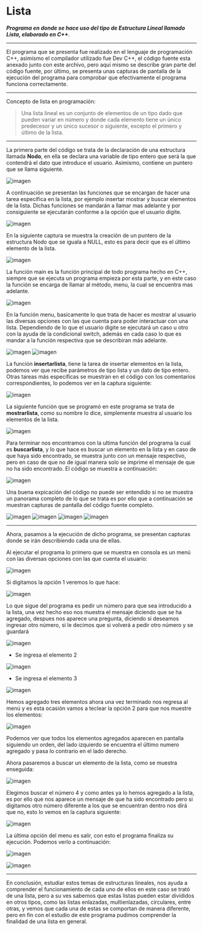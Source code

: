 # Lista
***Programa en donde se hace uso del tipo de Estructura Lineal llamado Lista, elaborado en C++***.

------------

El programa que se presenta fue realizado en el lenguaje de programación C++, asimismo el compilador utilizado fue Dev C++, el código fuente esta anexado junto con este archivo, pero aqui mismo se describe gran parte del código fuente, por último, se presenta unas capturas de pantalla de la ejecución del programa para comprobar que efectivamente el programa funciona correctamente.

------------

Concepto de lista en programación:

> Una lista lineal es un conjunto de elementos de un tipo dado que pueden variar en número y donde cada elemento tiene un único predecesor y un único sucesor o siguiente, excepto el primero y último de la lista.

------------
La primera parte del código se trata de la declaración de una estructura llamada **Nodo**, en ella se declara una variable de tipo entero que será la que contendrá el dato que introduce el usuario. Asimismo, contiene un puntero que se llama siguiente.

![imagen](https://user-images.githubusercontent.com/71055467/97524576-a5927a00-196a-11eb-93a6-36e89a679336.png)

A continuación se presentan las funciones que se encargan de hacer una tarea específica en la lista, por ejemplo insertar mostrar y buscar elementos de la lista. Dichas funciones se mandarán a llamar mas adelante y por consiguiente se ejecutarán conforme a la opción que el usuario digite.

![imagen](https://user-images.githubusercontent.com/71055467/97524851-2ea9b100-196b-11eb-84e0-f951e8512ed9.png)

En la siguiente captura se muestra la creación de un puntero de la estructura Nodo que se iguala a NULL, esto es para decir que es el último elemento de la lista.

![imagen](https://user-images.githubusercontent.com/71055467/97525149-cf986c00-196b-11eb-85b9-4ef6eec8b7e0.png)

La función main es la función principal de todo programa hecho en C++, siempre que se ejecuta un programa empieza por esta parte, y en este caso la función se encarga de llamar al método, menu, la cual se encuentra mas adelante.

![imagen](https://user-images.githubusercontent.com/71055467/97525666-f73c0400-196c-11eb-81af-40013ec8fb5a.png)

En la función menu, basicamente lo que trata de hacer es mostrar al usuario las diversas opciones con las que cuenta para poder interactuar con una lista. Dependiendo de lo que el usuario digite se ejecutará un caso u otro con la ayuda de la condicional switch, además en cada caso lo que es mandar a la función respectiva que se describiran más adelante.

![imagen](https://user-images.githubusercontent.com/71055467/97525943-ae387f80-196d-11eb-876c-b3f5a1fe7747.png)
![imagen](https://user-images.githubusercontent.com/71055467/97525980-c5776d00-196d-11eb-960b-03460eb14b0e.png)

La función **insertarlista**, tiene la tarea de insertar elementos en la lista, podemos ver que recibe parámetros de tipo lista y un dato de tipo entero. Otras tareas más específicas se muestran en el código con los comentarios correspondientes, lo podemos ver en la captura siguiente:

![imagen](https://user-images.githubusercontent.com/71055467/97526329-7f6ed900-196e-11eb-91bf-a49b8ddc3401.png)

La siguiente función que se programó en este programa se trata de **mostrarlista**, como su nombre lo dice, simplemente muestra al usuario los elementos de la lista.

![imagen](https://user-images.githubusercontent.com/71055467/97526459-c9f05580-196e-11eb-853e-06580f07a883.png)

Para terminar nos encontramos con la ultima función del programa la cual es **buscarlista**, y lo que hace es buscar un elemento en la lista y en caso de que haya sido encontrado, se muestra junto con un mensaje respectivo, pero en caso de que no de igual manera solo se imprime el mensaje de que no ha sido encontrado. El código se muestra a continuación:

![imagen](https://user-images.githubusercontent.com/71055467/97526680-43884380-196f-11eb-8b33-d4bc9019a8f6.png)

Una buena expicación del código no puede ser entendido si no se muestra un panorama completo de lo que se trata es por ello que a continuación se muestran capturas de pantalla del código fuente completo.

![imagen](https://user-images.githubusercontent.com/71055467/97526923-c5786c80-196f-11eb-9102-50ed3f276c04.png)
![imagen](https://user-images.githubusercontent.com/71055467/97526972-dc1ec380-196f-11eb-9482-437ce8690f65.png)
![imagen](https://user-images.githubusercontent.com/71055467/97527022-f8226500-196f-11eb-8481-69ce6105185f.png)
![imagen](https://user-images.githubusercontent.com/71055467/97527081-19835100-1970-11eb-99e5-cae6a57cc099.png)

------------


Ahora, pasamos a la ejecución de dicho programa, se presentan capturas donde se irán describiendo cada una de ellas.

Al ejecutar el programa lo primero que se muestra en consola es un menú con las diversas opciones con las que cuenta el usuario:

![imagen](https://user-images.githubusercontent.com/71055467/97527195-54858480-1970-11eb-9770-1ad6c9c56fd9.png)

Si digitamos la opción 1 veremos lo que hace:

![imagen](https://user-images.githubusercontent.com/71055467/97527253-7a128e00-1970-11eb-8fe8-af806e659466.png)

Lo que sigue del programa es pedir un número para que sea introducido a la lista, una vez hecho eso nos muestra el mensaje diciendo que se ha agregado, despues nos aparece una pregunta, diciendo si deseamos ingresar otro número, si le decimos que si  volverá a  pedir otro número y se guardará

![imagen](https://user-images.githubusercontent.com/71055467/97527422-e2fa0600-1970-11eb-8f8f-a56487dcdb74.png)

- Se ingresa el elemento 2

![imagen](https://user-images.githubusercontent.com/71055467/97527460-f86f3000-1970-11eb-9a1e-e82a48bf7352.png)

- Se ingresa el elemento 3

![imagen](https://user-images.githubusercontent.com/71055467/97527480-08870f80-1971-11eb-8104-b2be06221f34.png)

Hemos agregado tres elementos ahora una vez terminado nos regresa al menú y es esta ocasión vamos a teclear la opción 2 para que nos muestre los elementos:

![imagen](https://user-images.githubusercontent.com/71055467/97527594-4e43d800-1971-11eb-9763-65ef231cad03.png)

Podemos ver que todos los elementos agregados aparecen en pantalla siguiendo un orden, del lado izquierdo se encuentra el último numero agregado y pasa lo contrario en el lado derecho.

Ahora pasaremos a buscar un elemento de la lista, como se muestra enseguida:

![imagen](https://user-images.githubusercontent.com/71055467/97527726-a1b62600-1971-11eb-9f0e-f8a4ffacafd8.png)

Elegimos buscar el número 4 y como antes ya lo hemos agregado a la lista, es por ello que nos aparece un mensaje de que ha sido encontrado pero si digitamos otro número diferente a los que se encuentran dentro nos dirá que no, esto lo vemos en la captura siguiente:

![imagen](https://user-images.githubusercontent.com/71055467/97527856-ee016600-1971-11eb-9281-912c1fda6a8d.png)

La última opción del menu es salir, con esto el programa finaliza su ejecución. Podemos verlo a continuación:


![imagen](https://user-images.githubusercontent.com/71055467/97527934-23a64f00-1972-11eb-8d9e-806fc248f32f.png)

![imagen](https://user-images.githubusercontent.com/71055467/97527938-2a34c680-1972-11eb-9905-1eef0264afd9.png)


------------


En conclusión, estudiar estos temas de estructuras lineales, nos ayuda a comprender el funcionamiento de cada uno de ellos en este caso se trató de una lista, pero a su ves sabemos que estas listas pueden estar divididos en otros  tipos, como las listas enlazadas, multienlazadas, circulares, entre otras, y vemos que cada una de estas se comportan de manera diferente, pero en fin con el estudio de este programa pudimos comprender la finalidad de una lista en general.
